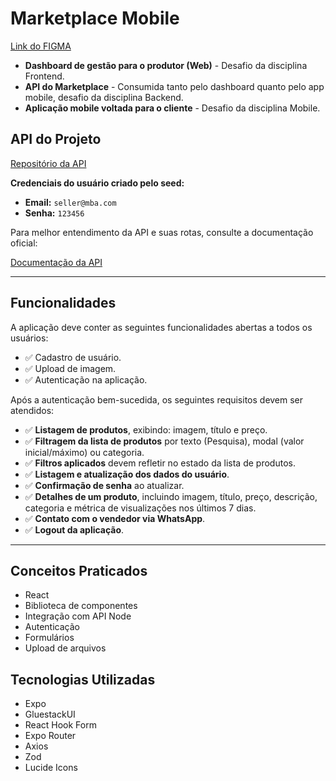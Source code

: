 # Marketplace Mobile

[Link do FIGMA](https://www.figma.com/community/file/1465783392558647927)

- **Dashboard de gestão para o produtor (Web)** - Desafio da disciplina Frontend.
- **API do Marketplace** - Consumida tanto pelo dashboard quanto pelo app mobile, desafio da disciplina Backend.
- **Aplicação mobile voltada para o cliente** - Desafio da disciplina Mobile.

## API do Projeto
[Repositório da API](https://github.com/rocketseat-education/mba-marketplace-server)

**Credenciais do usuário criado pelo seed:**

- **Email:** `seller@mba.com`
- **Senha:** `123456`

Para melhor entendimento da API e suas rotas, consulte a documentação oficial:

[Documentação da API](https://rocketseat-mba-marketplace.apidocumentation.com/reference)

---

## Funcionalidades

A aplicação deve conter as seguintes funcionalidades abertas a todos os usuários:

- ✅ Cadastro de usuário.
- ✅ Upload de imagem.
- ✅ Autenticação na aplicação.

Após a autenticação bem-sucedida, os seguintes requisitos devem ser atendidos:

- ✅ **Listagem de produtos**, exibindo: imagem, título e preço.
- ✅ **Filtragem da lista de produtos** por texto (Pesquisa), modal (valor inicial/máximo) ou categoria.
- ✅ **Filtros aplicados** devem refletir no estado da lista de produtos.
- ✅ **Listagem e atualização dos dados do usuário**.
- ✅ **Confirmação de senha** ao atualizar.
- ✅ **Detalhes de um produto**, incluindo imagem, título, preço, descrição, categoria e métrica de visualizações nos últimos 7 dias.
- ✅ **Contato com o vendedor via WhatsApp**.
- ✅ **Logout da aplicação**.

---

## Conceitos Praticados

- React
- Biblioteca de componentes
- Integração com API Node
- Autenticação
- Formulários
- Upload de arquivos

## Tecnologias Utilizadas

- Expo
- GluestackUI
- React Hook Form
- Expo Router
- Axios
- Zod
- Lucide Icons

